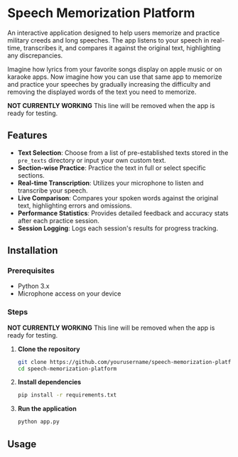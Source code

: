 # Speech Memorization Platform

An interactive application designed to help users memorize and practice military creeds and long speeches. The app listens to your speech in real-time, transcribes it, and compares it against the original text, highlighting any discrepancies.

Imagine how lyrics from your favorite songs display on apple music or on karaoke apps. Now imagine how you can use that same app to memorize and practice your speeches by gradually increasing the difficulty and removing the displayed words of the text you need to memorize. 

**NOT CURRENTLY WORKING** This line will be removed when the app is ready for testing.

## Features

- **Text Selection**: Choose from a list of pre-established texts stored in the `pre_texts` directory or input your own custom text.
- **Section-wise Practice**: Practice the text in full or select specific sections.
- **Real-time Transcription**: Utilizes your microphone to listen and transcribe your speech.
- **Live Comparison**: Compares your spoken words against the original text, highlighting errors and omissions.
- **Performance Statistics**: Provides detailed feedback and accuracy stats after each practice session.
- **Session Logging**: Logs each session's results for progress tracking.

## Installation

### Prerequisites

- Python 3.x
- Microphone access on your device

### Steps 
**NOT CURRENTLY WORKING** This line will be removed when the app is ready for testing.

1. **Clone the repository**

   ```bash
   git clone https://github.com/yourusername/speech-memorization-platform.git
   cd speech-memorization-platform
   ```

2. **Install dependencies**

   ```bash
   pip install -r requirements.txt
   ```

3. **Run the application**

   ```bash
   python app.py
   ```

## Usage

